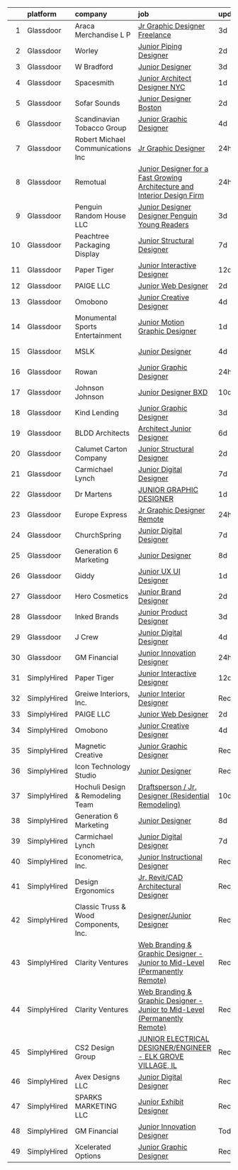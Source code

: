 

|    | platform    | company                               | job                                                                                                                                                                                                                                                                                                                                                                                                                                                                                                                                                                                                                                                                                                                                                                                                                                                                                                                                                                                                                                                                                                                                                                          | update_time   | location              |
|---:|:------------|:--------------------------------------|:-----------------------------------------------------------------------------------------------------------------------------------------------------------------------------------------------------------------------------------------------------------------------------------------------------------------------------------------------------------------------------------------------------------------------------------------------------------------------------------------------------------------------------------------------------------------------------------------------------------------------------------------------------------------------------------------------------------------------------------------------------------------------------------------------------------------------------------------------------------------------------------------------------------------------------------------------------------------------------------------------------------------------------------------------------------------------------------------------------------------------------------------------------------------------------|:--------------|:----------------------|
|  1 | Glassdoor   | Araca Merchandise L P                 | [Jr  Graphic Designer   Freelance](https://www.glassdoor.com/partner/jobListing.htm?pos=104&ao=1110586&s=58&guid=00000181bdb0f24cb9a85b629ef0f4dc&src=GD_JOB_AD&t=SR&vt=w&ea=1&cs=1_5e2a5fc1&cb=1656744899474&jobListingId=1007969224262&cpc=3BA4CE39D5B5DEF5&jrtk=3-0-1g6ur1sji2hiv001-1g6ur1sk0ghqt800-4f202b68e8795897--6NYlbfkN0C5jinrRu9OFhzXOfMFG0wpnKYKfiIowwwIeRu8MnNJgc43Lf5OFtMVXfVG-wWgMYDgDAzBkjvsXjKsXQ7SrSkLqya4QFyStzmb1_W01uclnUgAK8sxOWNnjIF6s-qGzhS7Kc8xXrWAM7esJsagZJAwRebVVFNtMgVKaja0ngpl7nMb2LUak-EunU9xgPdp0sFRQgPP68GKuFsju9rdRIWWjuLEen6KIfY-m1dQpLZUvZVd90_7E_QIbwsuxy1npe3KWyc9y1MCTw5dO7eT9Chn6CCFs_D1SccLpAKnScW-_GzdyWd5zQ_2vHlCYmH-uswaJc373iS6qn5Ces9G1b_p8d5HiB7-TYgr0QI4Ft5wau0pbh1-tYBuk0EbwIrNts8kVnFcrHkQIekkqsD8W1PbH_FltXws7s6fKLT-lWWWi2DWcoUJ3LqDbZVnX56JqafOIe-w-yRnw80ird-FMq9ocQ6E3DoKUBjDRrMeQH2EsSNoVF3-N3pxqlukjocqgvQ%3D)                                                                                                                                                                                                                                                                                                    | 3d            | Remote                |
|  2 | Glassdoor   | Worley                                | [Junior Piping Designer](https://www.glassdoor.com/partner/jobListing.htm?pos=108&ao=1136043&s=58&guid=00000181bdb0f24cb9a85b629ef0f4dc&src=GD_JOB_AD&t=SR&vt=w&cs=1_f3b28ff8&cb=1656744899474&jobListingId=1007971397513&jrtk=3-0-1g6ur1sji2hiv001-1g6ur1sk0ghqt800-c35bde5907f6bcea-)                                                                                                                                                                                                                                                                                                                                                                                                                                                                                                                                                                                                                                                                                                                                                                                                                                                                                      | 2d            | Elkview, WV           |
|  3 | Glassdoor   | W Bradford                            | [Junior Designer](https://www.glassdoor.com/partner/jobListing.htm?pos=119&ao=1136043&s=58&guid=00000181bdb0f24cb9a85b629ef0f4dc&src=GD_JOB_AD&t=SR&vt=w&ea=1&cs=1_62957d0c&cb=1656744899475&jobListingId=1007968069619&jrtk=3-0-1g6ur1sji2hiv001-1g6ur1sk0ghqt800-4db79f6b5a11464b-)                                                                                                                                                                                                                                                                                                                                                                                                                                                                                                                                                                                                                                                                                                                                                                                                                                                                                        | 3d            | Cincinnati, OH        |
|  4 | Glassdoor   | Spacesmith                            | [Junior Architect Designer  NYC](https://www.glassdoor.com/partner/jobListing.htm?pos=118&ao=1136043&s=58&guid=00000181bdb0f24cb9a85b629ef0f4dc&src=GD_JOB_AD&t=SR&vt=w&cs=1_7a8a81f6&cb=1656744899475&jobListingId=1007975661345&jrtk=3-0-1g6ur1sji2hiv001-1g6ur1sk0ghqt800-fff8136cb7663d51-)                                                                                                                                                                                                                                                                                                                                                                                                                                                                                                                                                                                                                                                                                                                                                                                                                                                                              | 1d            | New York, NY          |
|  5 | Glassdoor   | Sofar Sounds                          | [Junior Designer  Boston](https://www.glassdoor.com/partner/jobListing.htm?pos=128&ao=1136043&s=58&guid=00000181bdb0f24cb9a85b629ef0f4dc&src=GD_JOB_AD&t=SR&vt=w&cs=1_ba472add&cb=1656744899479&jobListingId=1007971087728&jrtk=3-0-1g6ur1sji2hiv001-1g6ur1sk0ghqt800-f63476ec9ef1855f-)                                                                                                                                                                                                                                                                                                                                                                                                                                                                                                                                                                                                                                                                                                                                                                                                                                                                                     | 2d            | Boston, MA            |
|  6 | Glassdoor   | Scandinavian Tobacco Group            | [Junior Graphic Designer](https://www.glassdoor.com/partner/jobListing.htm?pos=129&ao=1136043&s=58&guid=00000181bdb0f24cb9a85b629ef0f4dc&src=GD_JOB_AD&t=SR&vt=w&cs=1_55c91841&cb=1656744899479&jobListingId=1007965825172&jrtk=3-0-1g6ur1sji2hiv001-1g6ur1sk0ghqt800-e690ee95a8f8066f-)                                                                                                                                                                                                                                                                                                                                                                                                                                                                                                                                                                                                                                                                                                                                                                                                                                                                                     | 4d            | Bethlehem, PA         |
|  7 | Glassdoor   | Robert Michael Communications  Inc    | [Jr  Graphic Designer](https://www.glassdoor.com/partner/jobListing.htm?pos=122&ao=1136043&s=58&guid=00000181bdb0f24cb9a85b629ef0f4dc&src=GD_JOB_AD&t=SR&vt=w&ea=1&cs=1_6d5fd79d&cb=1656744899478&jobListingId=1007977363183&jrtk=3-0-1g6ur1sji2hiv001-1g6ur1sk0ghqt800-8d443b389cfae21c-)                                                                                                                                                                                                                                                                                                                                                                                                                                                                                                                                                                                                                                                                                                                                                                                                                                                                                   | 24h           | Remote                |
|  8 | Glassdoor   | Remotual                              | [Junior Designer for a Fast Growing Architecture and Interior Design Firm](https://www.glassdoor.com/partner/jobListing.htm?pos=123&ao=1136043&s=58&guid=00000181bdb0f24cb9a85b629ef0f4dc&src=GD_JOB_AD&t=SR&vt=w&ea=1&cs=1_d4eef655&cb=1656744899478&jobListingId=1007977607226&jrtk=3-0-1g6ur1sji2hiv001-1g6ur1sk0ghqt800-76aa15a2756b1f09-)                                                                                                                                                                                                                                                                                                                                                                                                                                                                                                                                                                                                                                                                                                                                                                                                                               | 24h           | Remote                |
|  9 | Glassdoor   | Penguin Random House LLC              | [Junior Designer Designer  Penguin Young Readers](https://www.glassdoor.com/partner/jobListing.htm?pos=116&ao=1136043&s=58&guid=00000181bdb0f24cb9a85b629ef0f4dc&src=GD_JOB_AD&t=SR&vt=w&cs=1_b32f1bfb&cb=1656744899474&jobListingId=1007969137153&jrtk=3-0-1g6ur1sji2hiv001-1g6ur1sk0ghqt800-604497fa26e7a041-)                                                                                                                                                                                                                                                                                                                                                                                                                                                                                                                                                                                                                                                                                                                                                                                                                                                             | 3d            | New York, NY          |
| 10 | Glassdoor   | Peachtree Packaging   Display         | [Junior Structural Designer](https://www.glassdoor.com/partner/jobListing.htm?pos=126&ao=1136043&s=58&guid=00000181bdb0f24cb9a85b629ef0f4dc&src=GD_JOB_AD&t=SR&vt=w&ea=1&cs=1_b1bdbe33&cb=1656744899478&jobListingId=1007962470076&jrtk=3-0-1g6ur1sji2hiv001-1g6ur1sk0ghqt800-41f1267be9be6801-)                                                                                                                                                                                                                                                                                                                                                                                                                                                                                                                                                                                                                                                                                                                                                                                                                                                                             | 7d            | Lawrenceville, GA     |
| 11 | Glassdoor   | Paper Tiger                           | [Junior Interactive Designer](https://www.glassdoor.com/partner/jobListing.htm?pos=105&ao=1136043&s=58&guid=00000181bdb0f24cb9a85b629ef0f4dc&src=GD_JOB_AD&t=SR&vt=w&ea=1&cs=1_376578ba&cb=1656744899473&jobListingId=1007950770139&jrtk=3-0-1g6ur1sji2hiv001-1g6ur1sk0ghqt800-2bf26a82ae93c82d-)                                                                                                                                                                                                                                                                                                                                                                                                                                                                                                                                                                                                                                                                                                                                                                                                                                                                            | 12d           | Remote                |
| 12 | Glassdoor   | PAIGE LLC                             | [Junior Web Designer](https://www.glassdoor.com/partner/jobListing.htm?pos=103&ao=1110586&s=58&guid=00000181bdb0f24cb9a85b629ef0f4dc&src=GD_JOB_AD&t=SR&vt=w&ea=1&cs=1_6b473396&cb=1656744899474&jobListingId=1007971053882&cpc=FB7E4A1762AE5BEC&jrtk=3-0-1g6ur1sji2hiv001-1g6ur1sk0ghqt800-73b2aa60a689d6f6--6NYlbfkN0Bcjj528Dy1LW3oL-pukkcHmmPA2V1efSVPw-U-M28mT0pKb21cFqvxPVrEIRVxEBhbQd3QSRAi2jQNRf5IL7_cEjc5D_7M8vAuWiMJDrdA15UMknI95OR4HQP9MzjY1YAPT6dz_nY7JL7qZAFuvwxHi-rv1yNmZdRVPc23TLlp1obOFdmjF1WNcay7jj39QxU_QMZ6-yH4NdKUnK7Ww_z85ZX2biUVN4VsPRjN_lK4BfCyPYOqZfNyj4xtpXO_iHjfx60LllgzZfNYyYYi_VOC0jSeJNrakSxXfIui_xvgxnqoj-D0TCSjn-BkpJ4glrzTpwWb60Zde9nc1DT-jvGD-4sQ22gTvhZYY1usx4P-MxYgL--_CdWqxN40AbG5svI2ImV9G640opQGCpuKux8nY9n7-4VT6_wB86aZqMP48fc7Sp3E1TgA5OWhZ8J796iSxE2m0gmSJo8TMtS_hvB7vWpnzGY3j0Qw945KM9573FnZ2JMEdPh-BEu4BBB96R8%3D)                                                                                                                                                                                                                                                                                                                 | 2d            | California            |
| 13 | Glassdoor   | Omobono                               | [Junior Creative Designer](https://www.glassdoor.com/partner/jobListing.htm?pos=117&ao=1136043&s=58&guid=00000181bdb0f24cb9a85b629ef0f4dc&src=GD_JOB_AD&t=SR&vt=w&ea=1&cs=1_f8df765d&cb=1656744899475&jobListingId=1007966621549&jrtk=3-0-1g6ur1sji2hiv001-1g6ur1sk0ghqt800-8ace7a9fc7ba684c-)                                                                                                                                                                                                                                                                                                                                                                                                                                                                                                                                                                                                                                                                                                                                                                                                                                                                               | 4d            | Seattle, WA           |
| 14 | Glassdoor   | Monumental Sports   Entertainment     | [Junior Motion Graphic Designer](https://www.glassdoor.com/partner/jobListing.htm?pos=113&ao=1136043&s=58&guid=00000181bdb0f24cb9a85b629ef0f4dc&src=GD_JOB_AD&t=SR&vt=w&cs=1_a562b457&cb=1656744899474&jobListingId=1007973152283&jrtk=3-0-1g6ur1sji2hiv001-1g6ur1sk0ghqt800-f89fdc98d1257624-)                                                                                                                                                                                                                                                                                                                                                                                                                                                                                                                                                                                                                                                                                                                                                                                                                                                                              | 1d            | Washington, DC        |
| 15 | Glassdoor   | MSLK                                  | [Junior Designer](https://www.glassdoor.com/partner/jobListing.htm?pos=124&ao=1136043&s=58&guid=00000181bdb0f24cb9a85b629ef0f4dc&src=GD_JOB_AD&t=SR&vt=w&cs=1_f7991f81&cb=1656744899478&jobListingId=1007967402930&jrtk=3-0-1g6ur1sji2hiv001-1g6ur1sk0ghqt800-7b32beeacec3ec42-)                                                                                                                                                                                                                                                                                                                                                                                                                                                                                                                                                                                                                                                                                                                                                                                                                                                                                             | 4d            | Queens Village, NY    |
| 16 | Glassdoor   | Rowan                                 | [Junior Graphic Designer](https://www.glassdoor.com/partner/jobListing.htm?pos=121&ao=1136043&s=58&guid=00000181bdb0f24cb9a85b629ef0f4dc&src=GD_JOB_AD&t=SR&vt=w&ea=1&cs=1_dcc1d100&cb=1656744899478&jobListingId=1007978009109&jrtk=3-0-1g6ur1sji2hiv001-1g6ur1sk0ghqt800-0b181ec92a945a2b-)                                                                                                                                                                                                                                                                                                                                                                                                                                                                                                                                                                                                                                                                                                                                                                                                                                                                                | 24h           | New York, NY          |
| 17 | Glassdoor   | Johnson   Johnson                     | [Junior Designer BXD](https://www.glassdoor.com/partner/jobListing.htm?pos=109&ao=1136043&s=58&guid=00000181bdb0f24cb9a85b629ef0f4dc&src=GD_JOB_AD&t=SR&vt=w&cs=1_4b5d0ff5&cb=1656744899474&jobListingId=1007955427649&jrtk=3-0-1g6ur1sji2hiv001-1g6ur1sk0ghqt800-46dca9e8e0dbe623-)                                                                                                                                                                                                                                                                                                                                                                                                                                                                                                                                                                                                                                                                                                                                                                                                                                                                                         | 10d           | New York, NY          |
| 18 | Glassdoor   | Kind Lending                          | [Junior Graphic Designer](https://www.glassdoor.com/partner/jobListing.htm?pos=112&ao=1136043&s=58&guid=00000181bdb0f24cb9a85b629ef0f4dc&src=GD_JOB_AD&t=SR&vt=w&ea=1&cs=1_a94735af&cb=1656744899474&jobListingId=1007969480225&jrtk=3-0-1g6ur1sji2hiv001-1g6ur1sk0ghqt800-336e2fe3c8f2b2b1-)                                                                                                                                                                                                                                                                                                                                                                                                                                                                                                                                                                                                                                                                                                                                                                                                                                                                                | 3d            | Santa Ana, CA         |
| 19 | Glassdoor   | BLDD Architects                       | [Architect Junior Designer](https://www.glassdoor.com/partner/jobListing.htm?pos=130&ao=1136043&s=58&guid=00000181bdb0f24cb9a85b629ef0f4dc&src=GD_JOB_AD&t=SR&vt=w&ea=1&cs=1_6f9c727b&cb=1656744899479&jobListingId=1007963039548&jrtk=3-0-1g6ur1sji2hiv001-1g6ur1sk0ghqt800-1b593f8c737485e7-)                                                                                                                                                                                                                                                                                                                                                                                                                                                                                                                                                                                                                                                                                                                                                                                                                                                                              | 6d            | Decatur, IL           |
| 20 | Glassdoor   | Calumet Carton Company                | [Junior Structural Designer](https://www.glassdoor.com/partner/jobListing.htm?pos=125&ao=1136043&s=58&guid=00000181bdb0f24cb9a85b629ef0f4dc&src=GD_JOB_AD&t=SR&vt=w&ea=1&cs=1_29458a7c&cb=1656744899478&jobListingId=1007972179411&jrtk=3-0-1g6ur1sji2hiv001-1g6ur1sk0ghqt800-8ebcc91e9110c322-)                                                                                                                                                                                                                                                                                                                                                                                                                                                                                                                                                                                                                                                                                                                                                                                                                                                                             | 2d            | South Holland, IL     |
| 21 | Glassdoor   | Carmichael Lynch                      | [Junior Digital Designer](https://www.glassdoor.com/partner/jobListing.htm?pos=114&ao=1136043&s=58&guid=00000181bdb0f24cb9a85b629ef0f4dc&src=GD_JOB_AD&t=SR&vt=w&ea=1&cs=1_72445e6b&cb=1656744899474&jobListingId=1007962826978&jrtk=3-0-1g6ur1sji2hiv001-1g6ur1sk0ghqt800-4dae77b61d00ab72-)                                                                                                                                                                                                                                                                                                                                                                                                                                                                                                                                                                                                                                                                                                                                                                                                                                                                                | 7d            | Minneapolis, MN       |
| 22 | Glassdoor   | Dr Martens                            | [JUNIOR GRAPHIC DESIGNER](https://www.glassdoor.com/partner/jobListing.htm?pos=106&ao=1136043&s=58&guid=00000181bdb0f24cb9a85b629ef0f4dc&src=GD_JOB_AD&t=SR&vt=w&cs=1_2b84f859&cb=1656744899474&jobListingId=1007974505142&jrtk=3-0-1g6ur1sji2hiv001-1g6ur1sk0ghqt800-2b004fca8cf1194b-)                                                                                                                                                                                                                                                                                                                                                                                                                                                                                                                                                                                                                                                                                                                                                                                                                                                                                     | 1d            | Remote                |
| 23 | Glassdoor   | Europe Express                        | [Jr Graphic Designer  Remote](https://www.glassdoor.com/partner/jobListing.htm?pos=120&ao=1136043&s=58&guid=00000181bdb0f24cb9a85b629ef0f4dc&src=GD_JOB_AD&t=SR&vt=w&ea=1&cs=1_732218fd&cb=1656744899478&jobListingId=1007978030363&jrtk=3-0-1g6ur1sji2hiv001-1g6ur1sk0ghqt800-71c0db605f7e66e6-)                                                                                                                                                                                                                                                                                                                                                                                                                                                                                                                                                                                                                                                                                                                                                                                                                                                                            | 24h           | Remote                |
| 24 | Glassdoor   | ChurchSpring                          | [Junior Digital Designer](https://www.glassdoor.com/partner/jobListing.htm?pos=115&ao=1136043&s=58&guid=00000181bdb0f24cb9a85b629ef0f4dc&src=GD_JOB_AD&t=SR&vt=w&ea=1&cs=1_6e224226&cb=1656744899474&jobListingId=1007961741486&jrtk=3-0-1g6ur1sji2hiv001-1g6ur1sk0ghqt800-7ddb821e6466d333-)                                                                                                                                                                                                                                                                                                                                                                                                                                                                                                                                                                                                                                                                                                                                                                                                                                                                                | 7d            | Remote                |
| 25 | Glassdoor   | Generation 6 Marketing                | [Junior Designer](https://www.glassdoor.com/partner/jobListing.htm?pos=107&ao=1136043&s=58&guid=00000181bdb0f24cb9a85b629ef0f4dc&src=GD_JOB_AD&t=SR&vt=w&ea=1&cs=1_75707e6b&cb=1656744899474&jobListingId=1007960350799&jrtk=3-0-1g6ur1sji2hiv001-1g6ur1sk0ghqt800-18d05a2e8745ab74-)                                                                                                                                                                                                                                                                                                                                                                                                                                                                                                                                                                                                                                                                                                                                                                                                                                                                                        | 8d            | Remote                |
| 26 | Glassdoor   | Giddy                                 | [Junior UX UI Designer](https://www.glassdoor.com/partner/jobListing.htm?pos=102&ao=1110586&s=58&guid=00000181bdb0f24cb9a85b629ef0f4dc&src=GD_JOB_AD&t=SR&vt=w&ea=1&cs=1_6997f1de&cb=1656744899473&jobListingId=1007974416848&cpc=BAEB662971763A76&jrtk=3-0-1g6ur1sji2hiv001-1g6ur1sk0ghqt800-37bef5c72a8bb29e--6NYlbfkN0Cd5ZvLdai7cR0fypH5_WiGezUQesq24dbKuF0ly35ya5O8NkFj-qrj8XZyDksVYBFPi_n_eZVQdNqys6-ufGkme5U0mHjLoNCIGy5tKdpSldeK6Go227e9-x-9F5fOrRO6dNEhYIFrR0VzmZG6K2cQQy5ahzthntg1IFxfrDsFIsjYWARHQx30jxQVeeoH4QpK_Knb76r6ct959Enj19YuDskRvDzIxYWDGkKW9pSEw5o0HIGAsjoKPHCgtmZ8pEHV1TO6fVfoPmltkbZ4UlHOiUGcYFZbu4k5UgzpTvKLEN_rNMUH5gixhj6ozUsOCrL4j6dyYBMR-ICXV9o5xFxWgSA40OUrPiO86oG3Nz8Yl_V1Ogye3-BMaaBqCNKvPwB6mEvdgyRl5N_3wvoh57cAC8LpM27ke93T4IenRb7XUrgH0rXjR8Drc78QR2rlmbs8S8BuoOU083fcQ-DrrLWjDItH4ghPSud-Az6iLlFhrXrhUHtr2Equ1nL5sNzeI_Y%3D)                                                                                                                                                                                                                                                                                                               | 1d            | Austin, TX            |
| 27 | Glassdoor   | Hero Cosmetics                        | [Junior Brand Designer](https://www.glassdoor.com/partner/jobListing.htm?pos=111&ao=1136043&s=58&guid=00000181bdb0f24cb9a85b629ef0f4dc&src=GD_JOB_AD&t=SR&vt=w&ea=1&cs=1_c358059a&cb=1656744899474&jobListingId=1007970799759&jrtk=3-0-1g6ur1sji2hiv001-1g6ur1sk0ghqt800-cb277676e876532e-)                                                                                                                                                                                                                                                                                                                                                                                                                                                                                                                                                                                                                                                                                                                                                                                                                                                                                  | 2d            | New York, NY          |
| 28 | Glassdoor   | Inked Brands                          | [Junior Product Designer](https://www.glassdoor.com/partner/jobListing.htm?pos=127&ao=1136043&s=58&guid=00000181bdb0f24cb9a85b629ef0f4dc&src=GD_JOB_AD&t=SR&vt=w&ea=1&cs=1_73091de2&cb=1656744899479&jobListingId=1007968059177&jrtk=3-0-1g6ur1sji2hiv001-1g6ur1sk0ghqt800-1dff25a36f4505d3-)                                                                                                                                                                                                                                                                                                                                                                                                                                                                                                                                                                                                                                                                                                                                                                                                                                                                                | 3d            | Bowling Green, KY     |
| 29 | Glassdoor   | J Crew                                | [Junior Digital Designer](https://www.glassdoor.com/partner/jobListing.htm?pos=110&ao=1136043&s=58&guid=00000181bdb0f24cb9a85b629ef0f4dc&src=GD_JOB_AD&t=SR&vt=w&cs=1_3130a57f&cb=1656744899474&jobListingId=1007966759643&jrtk=3-0-1g6ur1sji2hiv001-1g6ur1sk0ghqt800-27e5eb3ffef4419a-)                                                                                                                                                                                                                                                                                                                                                                                                                                                                                                                                                                                                                                                                                                                                                                                                                                                                                     | 4d            | New York, NY          |
| 30 | Glassdoor   | GM Financial                          | [Junior Innovation Designer](https://www.glassdoor.com/partner/jobListing.htm?pos=101&ao=1110586&s=58&guid=00000181bdb0f24cb9a85b629ef0f4dc&src=GD_JOB_AD&t=SR&vt=w&cs=1_5dc316b8&cb=1656744899473&jobListingId=1007978177127&cpc=EA19F5B90D514204&jrtk=3-0-1g6ur1sji2hiv001-1g6ur1sk0ghqt800-8fbd93b7429e8eb3--6NYlbfkN0CfpH2aSe_yWN7pjV6WFrWU4hEZi9Btn9eCdDUBIhjK5M5mY81rEexvugfeSup1QuHZIlx5pUQMEgyz6rSrtG6Qd3wlSJWBbct1OLdsxr6LE8q-8oJkQU2dt13wylCRLOq1HV6wdvHynP2XmxMuzPpXdNBTIT26ksd3WJADYPTC9bI_u1kn8S38JmU5VRSS_CedC8QBffciNfW_W_IcLJLdMiI173lWG8Dk3ohKvL-1IfYFXwu4YhI4sGn9LL5K-uQxm7TjTvMVNoDdBuC1STfAzc9ifsR1rKDXfsNf4c39jc7w4SoDUtNFxz1lPzeXU1GijsJsMOq974XNuonV-sxcjwcO8tjR502ec0iDJxKEvrN1oV9z4fVIAPsuQDNsxXOVd93Yj5oQHgUgzK2yib_G8WJtVkwK4Kv1o6aS723u2gEUC3JsHkaburpODvM3XVH-IUyeAoBLl6uI51RMiWb1LuEZzt_cwbb_ntpgGafa0AtwBHvnHxTnStYKg1pLwZGxOripZg6Og8QMawIg_wESmfDHctMPkK9UZVhr7gVxZiltc3nyE99DREhzD8TdstKtE-9o_cF6zDRxzypSNNFGttZPKTvXkHrzf4zeRuo_8sDkA7UBthE9VRlo5gyuh5q_SUx1O7V2gESN8bjihlci2pA53RNj7KWMxafid-xDXz3eu2KGO9QNH62LPCK80JK2wQHBB3wX0EO8Hv34CxjnFkXQ3vMf8woslGo-o_0M_W2iO3OQkbrs5IjvTMScGgOuujmwP3FabBgGPYtyMd_WKFifQ3bZum3MzqeH87EV8A%3D%3D) | 24h           | Arlington, TX         |
| 31 | SimplyHired | Paper Tiger                           | [Junior Interactive Designer](https://www.simplyhired.com/job/inL5mkjzucInfXLLa2LZAblRaZQPozrVk8BeqyHFqEYiTuY9DmT5fA?q=junior+designer)                                                                                                                                                                                                                                                                                                                                                                                                                                                                                                                                                                                                                                                                                                                                                                                                                                                                                                                                                                                                                                      | 12d           | Remote                |
| 32 | SimplyHired | Greiwe Interiors, Inc.                | [Junior Interior Designer](https://www.simplyhired.com/job/UDsuRSypSKQfltzbasa3w0rMr4htIPVArX1GgzyIqbvP4ubBg7TK9g?q=junior+designer)                                                                                                                                                                                                                                                                                                                                                                                                                                                                                                                                                                                                                                                                                                                                                                                                                                                                                                                                                                                                                                         | Recently      | Cincinnati, OH        |
| 33 | SimplyHired | PAIGE LLC                             | [Junior Web Designer](https://www.simplyhired.com/job/M7rUWTEI1H7y9frrLN2VT8ZSvUbrc56nlLzI-dv_fH_wbr9U37WcFw?q=junior+designer)                                                                                                                                                                                                                                                                                                                                                                                                                                                                                                                                                                                                                                                                                                                                                                                                                                                                                                                                                                                                                                              | 2d            | California            |
| 34 | SimplyHired | Omobono                               | [Junior Creative Designer](https://www.simplyhired.com/job/38u4siO5a3m_f3YvDLyQ763z1RSGl5niUOE_u8NvGNI5-3IE0SiEPw?q=junior+designer)                                                                                                                                                                                                                                                                                                                                                                                                                                                                                                                                                                                                                                                                                                                                                                                                                                                                                                                                                                                                                                         | 4d            | Seattle, WA           |
| 35 | SimplyHired | Magnetic Creative                     | [Junior Graphic Designer](https://www.simplyhired.com/job/GHX6fEz_0C5eTw00prYSmsaJwHMLvp3iBeYTvH0veK-SQDmOKXE0eQ?q=junior+designer)                                                                                                                                                                                                                                                                                                                                                                                                                                                                                                                                                                                                                                                                                                                                                                                                                                                                                                                                                                                                                                          | Recently      | Remote                |
| 36 | SimplyHired | Icon Technology Studio                | [Junior Designer](https://www.simplyhired.com/job/_3C2yR5dEy0-38jNSdD_lwNyhWtDIhTSqlGV49tiiaV4KHnkc7uBsw?q=junior+designer)                                                                                                                                                                                                                                                                                                                                                                                                                                                                                                                                                                                                                                                                                                                                                                                                                                                                                                                                                                                                                                                  | Recently      | Remote                |
| 37 | SimplyHired | Hochuli Design & Remodeling Team      | [Draftsperson / Jr. Designer (Residential Remodeling)](https://www.simplyhired.com/job/OJdOhQ2Dmh4WivCHeWpXPuX8xbnKmwiKriR8zxrlrgveRdbR0jRZNw?q=junior+designer)                                                                                                                                                                                                                                                                                                                                                                                                                                                                                                                                                                                                                                                                                                                                                                                                                                                                                                                                                                                                             | 10d           | Arizona               |
| 38 | SimplyHired | Generation 6 Marketing                | [Junior Designer](https://www.simplyhired.com/job/FkJaMbf-3MX3l4OqrQAVUz7gxn1SxVwoXVI0LJgL6eEKiWBB2npR7g?q=junior+designer)                                                                                                                                                                                                                                                                                                                                                                                                                                                                                                                                                                                                                                                                                                                                                                                                                                                                                                                                                                                                                                                  | 8d            | Remote                |
| 39 | SimplyHired | Carmichael Lynch                      | [Junior Digital Designer](https://www.simplyhired.com/job/MjXGHFsXfnoP_YRgvcLPctr9XxL-TUFmDxvSuesUj190FJP_tJ4asA?q=junior+designer)                                                                                                                                                                                                                                                                                                                                                                                                                                                                                                                                                                                                                                                                                                                                                                                                                                                                                                                                                                                                                                          | 7d            | Minneapolis, MN       |
| 40 | SimplyHired | Econometrica, Inc.                    | [Junior Instructional Designer](https://www.simplyhired.com/job/bFn8JesEOf7Kqn6djirOj3HE1sMDsj6fzTfCq8Do7Hz5iu7lAGfdWg?q=junior+designer)                                                                                                                                                                                                                                                                                                                                                                                                                                                                                                                                                                                                                                                                                                                                                                                                                                                                                                                                                                                                                                    | Recently      | Remote                |
| 41 | SimplyHired | Design Ergonomics                     | [Jr. Revit/CAD Architectural Designer](https://www.simplyhired.com/job/vALSwbc074iJ6CuqZVpoNo7oxSbm0chbGHQEoIWHTRW4m4zjbnB2iA?q=junior+designer)                                                                                                                                                                                                                                                                                                                                                                                                                                                                                                                                                                                                                                                                                                                                                                                                                                                                                                                                                                                                                             | Recently      | Fall River, MA        |
| 42 | SimplyHired | Classic Truss & Wood Components, Inc. | [Designer/Junior Designer](https://www.simplyhired.com/job/FGqsakCnujAqK9zJ0Rb0LjxcM6RXSGOEWIGiN4Zx0Ovay5aTpq7k7Q?q=junior+designer)                                                                                                                                                                                                                                                                                                                                                                                                                                                                                                                                                                                                                                                                                                                                                                                                                                                                                                                                                                                                                                         | Recently      | Clarksville, IN       |
| 43 | SimplyHired | Clarity Ventures                      | [Web Branding & Graphic Designer - Junior to Mid-Level (Permanently Remote)](https://www.simplyhired.com/job/NSvGg444tfzIgmP70scztXxSSu9ad0gcK5THENr96NzNpbe-tUM71g?q=junior+designer)                                                                                                                                                                                                                                                                                                                                                                                                                                                                                                                                                                                                                                                                                                                                                                                                                                                                                                                                                                                       | Recently      | Remote                |
| 44 | SimplyHired | Clarity Ventures                      | [Web Branding & Graphic Designer - Junior to Mid-Level (Permanently Remote)](https://www.simplyhired.com/job/NSvGg444tfzIgmP70scztXxSSu9ad0gcK5THENr96NzNpbe-tUM71g?q=junior+designer)                                                                                                                                                                                                                                                                                                                                                                                                                                                                                                                                                                                                                                                                                                                                                                                                                                                                                                                                                                                       | Recently      | Remote                |
| 45 | SimplyHired | CS2 Design Group                      | [JUNIOR ELECTRICAL DESIGNER/ENGINEER - ELK GROVE VILLAGE, IL](https://www.simplyhired.com/job/y9ew1R8PjP1uyTKmFtbj0aT2N90w88VSjnK01zrdc9zMAlJMV0G_RA?q=junior+designer)                                                                                                                                                                                                                                                                                                                                                                                                                                                                                                                                                                                                                                                                                                                                                                                                                                                                                                                                                                                                      | Recently      | Elk Grove Village, IL |
| 46 | SimplyHired | Avex Designs LLC                      | [Junior Digital Designer](https://www.simplyhired.com/job/-74LSMpVWwq90Q0qk7gYmaLHecG-Fj01940sPSsfvVIRck3_Oo97mg?q=junior+designer)                                                                                                                                                                                                                                                                                                                                                                                                                                                                                                                                                                                                                                                                                                                                                                                                                                                                                                                                                                                                                                          | Recently      | Remote                |
| 47 | SimplyHired | SPARKS MARKETING LLC                  | [Junior Exhibit Designer](https://www.simplyhired.com/job/4OBHERIzjN_eZZ3IKZynZO9g4r5Hi8zFjQ6UJSmm747wryuzjZnd7g?q=junior+designer)                                                                                                                                                                                                                                                                                                                                                                                                                                                                                                                                                                                                                                                                                                                                                                                                                                                                                                                                                                                                                                          | Recently      | Schaumburg, IL        |
| 48 | SimplyHired | GM Financial                          | [Junior Innovation Designer](https://www.simplyhired.com/job/eVSXdvYtUYqndtEmCoksyOmXMOF1SVx77YG8gFYV7bzaTvwOaZisEw?q=junior+designer)                                                                                                                                                                                                                                                                                                                                                                                                                                                                                                                                                                                                                                                                                                                                                                                                                                                                                                                                                                                                                                       | Today         | Arlington, TX         |
| 49 | SimplyHired | Xcelerated Options                    | [Junior Graphic Designer](https://www.simplyhired.com/job/tGcYWtLPSurd-QNF19s-CErUmEEEcvQ_q-f71zWX8JMm8ixxtHE-BQ?q=junior+designer)                                                                                                                                                                                                                                                                                                                                                                                                                                                                                                                                                                                                                                                                                                                                                                                                                                                                                                                                                                                                                                          | Recently      | New York, NY          |